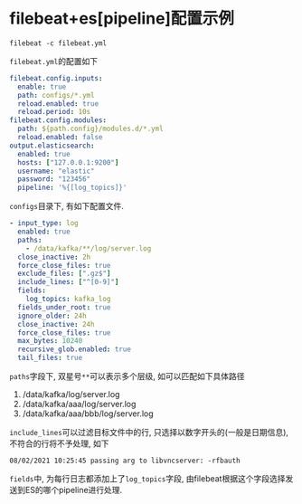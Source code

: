 # filebeat+es[pipeline]配置示例

```
filebeat -c filebeat.yml
```

`filebeat.yml`的配置如下

```yml
filebeat.config.inputs: 
  enable: true 
  path: configs/*.yml 
  reload.enabled: true 
  reload.period: 10s 
filebeat.config.modules: 
  path: ${path.config}/modules.d/*.yml 
  reload.enabled: false 
output.elasticsearch: 
  enabled: true 
  hosts: ["127.0.0.1:9200"] 
  username: "elastic" 
  password: "123456" 
  pipeline: '%{[log_topics]}'
```

`configs`目录下, 有如下配置文件.

```yml
- input_type: log 
  enabled: true 
  paths: 
    - /data/kafka/**/log/server.log 
  close_inactive: 2h 
  force_close_files: true 
  exclude_files: [".gz$"] 
  include_lines: ["^[0-9]"]
  fields: 
    log_topics: kafka_log 
  fields_under_root: true 
  ignore_older: 24h 
  close_inactive: 24h 
  force_close_files: true 
  max_bytes: 10240 
  recursive_glob.enabled: true 
  tail_files: true
```

`paths`字段下, 双星号`**`可以表示多个层级, 如可以匹配如下具体路径

1. /data/kafka/log/server.log 
2. /data/kafka/aaa/log/server.log 
3. /data/kafka/aaa/bbb/log/server.log 

`include_lines`可以过滤目标文件中的行, 只选择以数字开头的(一般是日期信息), 不符合的行将不予处理, 如下

```
08/02/2021 10:25:45 passing arg to libvncserver: -rfbauth
```

`fields`中, 为每行日志都添加上了`log_topics`字段, 由filebeat根据这个字段选择发送到ES的哪个pipeline进行处理.
